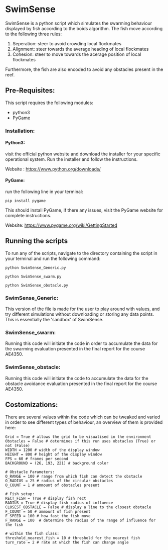 # SwimSense
SwimSense is a python script which simulates the swarming behaviour displayed by fish according to the boids algorithm. The fish move according to the following three rules:
1. Seperation: steer to avoid crowding local flockmates
2. Alignment: steer towards the average heading of local flockmates
3. Cohesion:  steer to move towards the acerage position of local flockmates

Furthermore, the fish are also encoded to avoid any obstacles present in the reef.

## Pre-Requisites:
This script requires the following modules:
- python3
- PyGame

### Installation:
#### Python3:
visit the official python website and download the installer for your specific operational system. Run the installer and follow the instructions.

Website : https://www.python.org/downloads/

#### PyGame:
run the following line in your terminal:

```pip install pygame```

This should install PyGame, if there any issues, visit the PyGame website for complete instructions.

Website: https://www.pygame.org/wiki/GettingStarted

## Running the scripts
To run any of the scripts, navigate to the directory containing the script in your terminal and run the following command:

```
python SwimSense_Generic.py
```

```
python SwimSense_swarm.py
```
```
python SwimSense_obstacle.py
```

### SwimSense_Generic:
This version of the file is made for the user to play around with values, and try different simulations without downloading or storing any data points. This is essentially the 'sandbox' of SwimSense.

### SwimSense_swarm:
Running this code will initiate the code in order to accumulate the data for the swarming evaluation presented in the final report for the course AE4350.

### SwimSense_obstacle: 
Running this code will initiate the code to accumulate the data for the obstacle avoidance evaluation presented in the final report for the course AE4350.

## Costomizations:
There are several values within the code which can be tweaked and varied in order to see different types of behaviour, an overview of them is provided here:
```
Grid = True # allows the grid to be visualised in the environment
Obstacles = False # determines if this run uses obstacles (True) or not (False)
WIDTH = 1200 # width of the display window
HEIGHT = 800 # height of the display window
FPS = 60 # frames per second
BACKGROUND = (26, 193, 221) # background color

# Obstacle Parameters:
O_RANGE = 100 # range from which fish can detect the obstacle
O_RADIUS = 25 # radius of the circular obstacles
O_COUNT = 1 # ammount of obstacles present

# Fish setup:
RECT_FISH = True # display fish rect
RADIUS = True # display fish radius of influence
CLOSEST_OBSTACLE = False # display a line to the closest obstacle
F_COUNT = 50 # ammount of fish present
F_SPEED = 100 # how fast the fish move
F_RANGE = 100  # determine the radius of the range of influence for the fish

# within the fish class:
threshold_nearest_fish = 10 # threshold for the nearest fish
turn_rate = 2 # rate at which the fish can change angle
```
